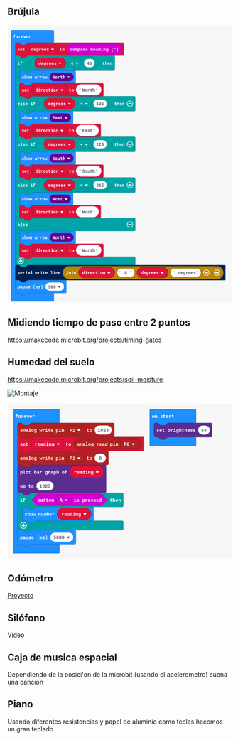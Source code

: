 ## Brújula

![Brujula](./images/Brujula.png)

## Midiendo tiempo de paso entre 2 puntos

https://makecode.microbit.org/projects/timing-gates

## Humedad del suelo

https://makecode.microbit.org/projects/soil-moisture 

![Montaje](https://pxt.azureedge.net/blob/bb0ece9bdcbc35f586f5f0547c4e90eacf5a24e2/static/mb/projects/soil-moisture/nailsp1.jpg)

![MedidaOptimizadaRiego](./images/MedidaOptimizadaRiego.png)


## Odómetro

[Proyecto](https://twitter.com/stulowe80/status/1173993891504115712)


## Silófono

[Video](https://www.youtube.com/watch?time_continue=36&v=26x4Tfyd_pQ&feature=emb_logo)

## Caja de musica espacial

Dependiendo de la posici'on de la microbit (usando el acelerometro) suena una cancion


## Piano

Usando diferentes resistencias y papel de aluminio como teclas hacemos un gran teclado